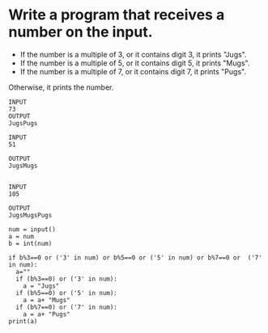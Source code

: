 # Write a program that receives a number on the input.

  - If the number is a multiple of 3, or it contains digit 3, it prints "Jugs". 
  - If the number is a multiple of 5, or it contains digit 5, it prints "Mugs".
  - If the number is a multiple of 7, or it contains digit 7, it prints "Pugs".

Otherwise, it prints the number.

```
INPUT 
73 
OUTPUT
JugsPugs

INPUT 
51  

OUTPUT
JugsMugs


INPUT 
105

OUTPUT 
JugsMugsPugs

```

```
num = input()
a = num
b = int(num)

if b%3==0 or ('3' in num) or b%5==0 or ('5' in num) or b%7==0 or  ('7' in num):
  a=""
  if (b%3==0) or ('3' in num):
    a = "Jugs"
  if (b%5==0) or ('5' in num):
    a = a+ "Mugs"
  if (b%7==0) or ('7' in num):
    a = a+ "Pugs"
print(a)
```
